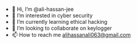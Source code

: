 - 👋 Hi, I’m @ali-hassan-jee
- 👀 I’m interested in cyber security
- 🌱 I’m currently learning ethical hacking
- 💞️ I’m looking to collaborate on keylogger
- 📫 How to reach me alihassanali063@gmail.com

<!---
ali-hassan-jee/ali-hassan-jee is a ✨ special ✨ repository because its `README.md` (this file) appears on your GitHub profile.
You can click the Preview link to take a look at your changes.
--->
